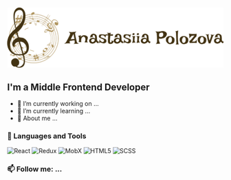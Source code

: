 ![Header](https://github.com/Pakistanka/Pakistanka/blob/main/assets/github.png)

## I'm a Middle Frontend Developer



- 🔭 I’m currently working on ...
- 🌱 I’m currently learning ...
- 👯 About me ...
### 💬 Languages and Tools

![React](https://img.shields.io/badge/-React-beige??style=social&logo=react&&logoColor=553344)
![Redux](https://img.shields.io/badge/-Redux-553344??style=social&logo=redux&&logoColor=beige)
![MobX](https://img.shields.io/badge/-MobX-beige??style=social&logo=mobx&&logoColor=553344)
![HTML5](https://img.shields.io/badge/-HTML5-553344??style=social&logo=html5&&logoColor=beige)
![SCSS](https://img.shields.io/badge/-SCSS-beige??style=social&logo=sass&&logoColor=553344)

### 📫 Follow me: ...

<!--
**Pakistanka/Pakistanka** is a ✨ _special_ ✨ repository because its `README.md` (this file) appears on your GitHub profile.

Here are some ideas to get you started:

- 🔭 I’m currently working on ...
- 🌱 I’m currently learning ...
- 👯 I’m looking to collaborate on ...
- 🤔 I’m looking for help with ...
- 💬 Ask me about ...
- 📫 How to reach me: ...
- 😄 Pronouns: ...
- ⚡ Fun fact: ...
-->
